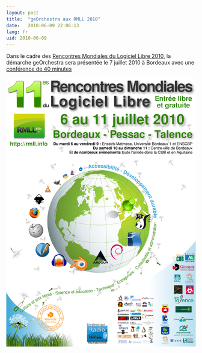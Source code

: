 ```yaml
---
layout: post
title:  "geOrchestra aux RMLL 2010"
date:   2010-06-09 22:06:13
lang: fr
uid: 2010-06-09
---
```


<p>Dans le cadre des <a href="http://2010.rmll.info/" hreflang="fr">Rencontres Mondiales du Logiciel Libre 2010</a>, la démarche geOrchestra sera présentée le 7 juillet 2010 à Bordeaux avec une <a href="http://2010.rmll.info/GeoBretagne-vers-GeOchestra.html" hreflang="fr">conférence de 40 minutes</a></p>

<!--more-->

<a href="/public/icons/RMLL_2010_AFFICHE.png"><img src="/public/icons/RMLL_2010_AFFICHE.png" alt="RMLL 2010" style="width: 600px; float:left; margin: 0 1em 1em 0;" title="RMLL 2010, juin 2010" /></a> 

